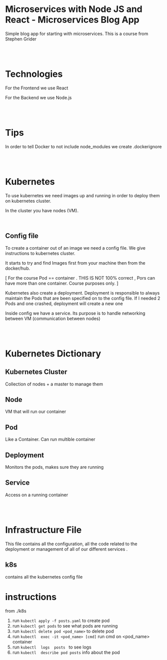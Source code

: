 # Microservices with Node JS and React - Microservices Blog App

Simple blog app for starting with microservices. This is a course from Stephen Grider


<br/>
<br/>

# Technologies

For the Frontend we use React

For the Backend we use Node.js

<br/>
<br/>

# Tips

In order to tell Docker to not include node_modules we create .dockerignore


<br/>
<br/>

# Kubernetes

 To use kubernetes we need images up and running in order to deploy them on kubernetes cluster.

 In the cluster you have nodes (VM). 
 
<br/>


 ## Config file

 To create a container out of an image we need a config file. We give instructions to kubernetes cluster.

 It starts to try and find Images first from your machine then from the docker/hub.

 [ For the course Pod == container . THIS IS NOT 100% correct , Pors can have more than one container. Course purposes only. ]

 Kubernetes also create a deployment. Deployment is responsible to always maintain the Pods that are been specified on to the config file. If I needed 2 Pods and one crashed, deployment will create a new one

 Inside config we have a service. Its purpose is to handle networking between VM (communication between nodes)

<br/>
<br/>

# Kubernetes Dictionary

## Kubernetes Cluster

Collection of nodes + a master to manage them

## Node

VM that will run our container

## Pod

Like a Container. Can run multible container

## Deployment

Monitors the pods, makes sure they are running

## Service

Access on a running container


<br/>
<br/>

# Infrastructure File

This  file contains all the configuration, all the code related to the deployment or management of all of our different services .

## k8s
 contains all the kubernetes config file

  # instructions

  from ./k8s 

 1. run `kubectl apply -f posts.yaml` to create pod
 2. run `kubectl get pods` to see what pods are running
 3. run `kubectl delete pod <pod_name>` to delete pod
 4. run `kubectl  exec -it <pod_name> [cmd]`  run cmd on <pod_name> container
 5. run `kubectl  logs  posts ` to see logs
 6. run `kubectl  describe pod posts` info about the pod


